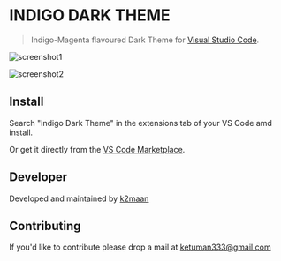 # INDIGO DARK THEME

> Indigo-Magenta flavoured Dark Theme for [Visual Studio Code](http://code.visualstudio.com).


![screenshot1](https://user-images.githubusercontent.com/59442907/94340198-77451600-001d-11eb-8e76-726c7efb5dc4.jpg)


![screenshot2](https://user-images.githubusercontent.com/59442907/94340200-7a400680-001d-11eb-9f0b-2a8465b82905.jpg)

## Install

Search "Indigo Dark Theme" in the extensions tab of your VS Code amd install.

Or get it directly from the [VS Code Marketplace](marketplace.visualstudio.com/items?itemName=k2maan.indigo-dark-theme).

## Developer

Developed and maintained by [k2maan](https://github.com/k2maan)

## Contributing

If you'd like to contribute please drop a mail at ketuman333@gmail.com
